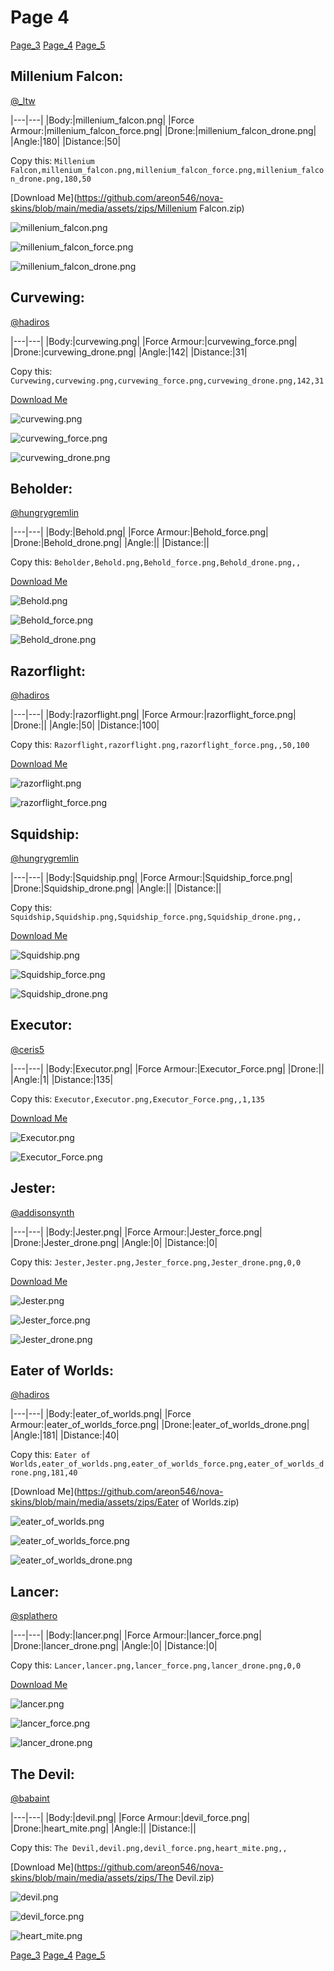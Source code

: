 # Page 4

[Page_3](./Page_3.md)
[Page_4](./Page_4.md)
[Page_5](./Page_5.md)

## **Millenium Falcon**:
[@_ltw](https://discord.com/users/268931190667476998)


|---|---|
|Body:|millenium_falcon.png|
|Force Armour:|millenium_falcon_force.png|
|Drone:|millenium_falcon_drone.png|
|Angle:|180|
|Distance:|50|

Copy this: `Millenium Falcon,millenium_falcon.png,millenium_falcon_force.png,millenium_falcon_drone.png,180,50`

[Download Me](https://github.com/areon546/nova-skins/blob/main/media/assets/zips/Millenium Falcon.zip)


![millenium_falcon.png](https://github.com/areon546/nova-skins/blob/main/media/custom_skins/millenium_falcon.png)

![millenium_falcon_force.png](https://github.com/areon546/nova-skins/blob/main/media/custom_skins/millenium_falcon_force.png)


![millenium_falcon_drone.png](https://github.com/areon546/nova-skins/blob/main/media/custom_skins/millenium_falcon_drone.png)



## **Curvewing**:
[@hadiros](https://discord.com/users/266028842395631629)


|---|---|
|Body:|curvewing.png|
|Force Armour:|curvewing_force.png|
|Drone:|curvewing_drone.png|
|Angle:|142|
|Distance:|31|

Copy this: `Curvewing,curvewing.png,curvewing_force.png,curvewing_drone.png,142,31`

[Download Me](https://github.com/areon546/nova-skins/blob/main/media/assets/zips/Curvewing.zip)


![curvewing.png](https://github.com/areon546/nova-skins/blob/main/media/custom_skins/curvewing.png)

![curvewing_force.png](https://github.com/areon546/nova-skins/blob/main/media/custom_skins/curvewing_force.png)


![curvewing_drone.png](https://github.com/areon546/nova-skins/blob/main/media/custom_skins/curvewing_drone.png)



## **Beholder**:
[@hungrygremlin](https://discord.com/users/361743580563374080)


|---|---|
|Body:|Behold.png|
|Force Armour:|Behold_force.png|
|Drone:|Behold_drone.png|
|Angle:||
|Distance:||

Copy this: `Beholder,Behold.png,Behold_force.png,Behold_drone.png,,`

[Download Me](https://github.com/areon546/nova-skins/blob/main/media/assets/zips/Beholder.zip)


![Behold.png](https://github.com/areon546/nova-skins/blob/main/media/custom_skins/Behold.png)

![Behold_force.png](https://github.com/areon546/nova-skins/blob/main/media/custom_skins/Behold_force.png)


![Behold_drone.png](https://github.com/areon546/nova-skins/blob/main/media/custom_skins/Behold_drone.png)



## **Razorflight**:
[@hadiros](https://discord.com/users/266028842395631629)


|---|---|
|Body:|razorflight.png|
|Force Armour:|razorflight_force.png|
|Drone:||
|Angle:|50|
|Distance:|100|

Copy this: `Razorflight,razorflight.png,razorflight_force.png,,50,100`

[Download Me](https://github.com/areon546/nova-skins/blob/main/media/assets/zips/Razorflight.zip)


![razorflight.png](https://github.com/areon546/nova-skins/blob/main/media/custom_skins/razorflight.png)

![razorflight_force.png](https://github.com/areon546/nova-skins/blob/main/media/custom_skins/razorflight_force.png)




## **Squidship**:
[@hungrygremlin](https://discord.com/users/361743580563374080)


|---|---|
|Body:|Squidship.png|
|Force Armour:|Squidship_force.png|
|Drone:|Squidship_drone.png|
|Angle:||
|Distance:||

Copy this: `Squidship,Squidship.png,Squidship_force.png,Squidship_drone.png,,`

[Download Me](https://github.com/areon546/nova-skins/blob/main/media/assets/zips/Squidship.zip)


![Squidship.png](https://github.com/areon546/nova-skins/blob/main/media/custom_skins/Squidship.png)

![Squidship_force.png](https://github.com/areon546/nova-skins/blob/main/media/custom_skins/Squidship_force.png)


![Squidship_drone.png](https://github.com/areon546/nova-skins/blob/main/media/custom_skins/Squidship_drone.png)



## **Executor**:
[@ceris5](https://discord.com/users/460824601019023360)


|---|---|
|Body:|Executor.png|
|Force Armour:|Executor_Force.png|
|Drone:||
|Angle:|1|
|Distance:|135|

Copy this: `Executor,Executor.png,Executor_Force.png,,1,135`

[Download Me](https://github.com/areon546/nova-skins/blob/main/media/assets/zips/Executor.zip)


![Executor.png](https://github.com/areon546/nova-skins/blob/main/media/custom_skins/Executor.png)

![Executor_Force.png](https://github.com/areon546/nova-skins/blob/main/media/custom_skins/Executor_Force.png)




## **Jester**:
[@addisonsynth](https://discord.com/users/690582693532008459)


|---|---|
|Body:|Jester.png|
|Force Armour:|Jester_force.png|
|Drone:|Jester_drone.png|
|Angle:|0|
|Distance:|0|

Copy this: `Jester,Jester.png,Jester_force.png,Jester_drone.png,0,0`

[Download Me](https://github.com/areon546/nova-skins/blob/main/media/assets/zips/Jester.zip)


![Jester.png](https://github.com/areon546/nova-skins/blob/main/media/custom_skins/Jester.png)

![Jester_force.png](https://github.com/areon546/nova-skins/blob/main/media/custom_skins/Jester_force.png)


![Jester_drone.png](https://github.com/areon546/nova-skins/blob/main/media/custom_skins/Jester_drone.png)



## **Eater of Worlds**:
[@hadiros](https://discord.com/users/266028842395631629)


|---|---|
|Body:|eater_of_worlds.png|
|Force Armour:|eater_of_worlds_force.png|
|Drone:|eater_of_worlds_drone.png|
|Angle:|181|
|Distance:|40|

Copy this: `Eater of Worlds,eater_of_worlds.png,eater_of_worlds_force.png,eater_of_worlds_drone.png,181,40`

[Download Me](https://github.com/areon546/nova-skins/blob/main/media/assets/zips/Eater of Worlds.zip)


![eater_of_worlds.png](https://github.com/areon546/nova-skins/blob/main/media/custom_skins/eater_of_worlds.png)

![eater_of_worlds_force.png](https://github.com/areon546/nova-skins/blob/main/media/custom_skins/eater_of_worlds_force.png)


![eater_of_worlds_drone.png](https://github.com/areon546/nova-skins/blob/main/media/custom_skins/eater_of_worlds_drone.png)



## **Lancer**:
[@splathero](https://discord.com/users/1088727297755971645)


|---|---|
|Body:|lancer.png|
|Force Armour:|lancer_force.png|
|Drone:|lancer_drone.png|
|Angle:|0|
|Distance:|0|

Copy this: `Lancer,lancer.png,lancer_force.png,lancer_drone.png,0,0`

[Download Me](https://github.com/areon546/nova-skins/blob/main/media/assets/zips/Lancer.zip)


![lancer.png](https://github.com/areon546/nova-skins/blob/main/media/custom_skins/lancer.png)

![lancer_force.png](https://github.com/areon546/nova-skins/blob/main/media/custom_skins/lancer_force.png)


![lancer_drone.png](https://github.com/areon546/nova-skins/blob/main/media/custom_skins/lancer_drone.png)



## **The Devil**:
[@babaint](https://discord.com/users/598945877419360266)


|---|---|
|Body:|devil.png|
|Force Armour:|devil_force.png|
|Drone:|heart_mite.png|
|Angle:||
|Distance:||

Copy this: `The Devil,devil.png,devil_force.png,heart_mite.png,,`

[Download Me](https://github.com/areon546/nova-skins/blob/main/media/assets/zips/The Devil.zip)


![devil.png](https://github.com/areon546/nova-skins/blob/main/media/custom_skins/devil.png)

![devil_force.png](https://github.com/areon546/nova-skins/blob/main/media/custom_skins/devil_force.png)


![heart_mite.png](https://github.com/areon546/nova-skins/blob/main/media/custom_skins/heart_mite.png)


[Page_3](./Page_3.md)
[Page_4](./Page_4.md)
[Page_5](./Page_5.md)